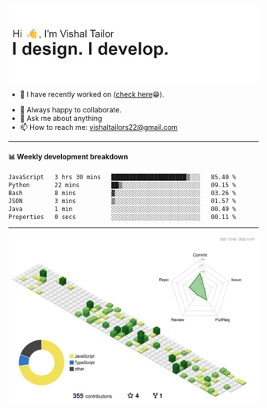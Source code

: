 ![Hi, I'm Vishal Tailor. I design. I develop.](https://github.com/vishaltailors/vishaltailors/blob/main/header.png?raw=true)

- 🔭 I have recently worked on ([check here](https://vishaltailor.com)😁).
<!-- - 🎦 Currently watching: JavaScript: The Hard Parts By Will Sentance. -->
- 👯 Always happy to collaborate.
- 💬 Ask me about anything
- 📫 How to reach me: <a href="mailto:vishaltailors22@gmail.com">vishaltailors22@gmail.com</a>

<hr /> 
<h4>📊 Weekly development breakdown</h4>
<!--START_SECTION:waka-->

```text
JavaScript   3 hrs 30 mins   █████████████████████▒░░░   85.40 %
Python       22 mins         ██▒░░░░░░░░░░░░░░░░░░░░░░   09.15 %
Bash         8 mins          ▓░░░░░░░░░░░░░░░░░░░░░░░░   03.26 %
JSON         3 mins          ▒░░░░░░░░░░░░░░░░░░░░░░░░   01.57 %
Java         1 min           ░░░░░░░░░░░░░░░░░░░░░░░░░   00.49 %
Properties   0 secs          ░░░░░░░░░░░░░░░░░░░░░░░░░   00.11 %
```

<!--END_SECTION:waka-->
<hr /> 

![](./profile-3d-contrib/profile-green-animate.svg)
